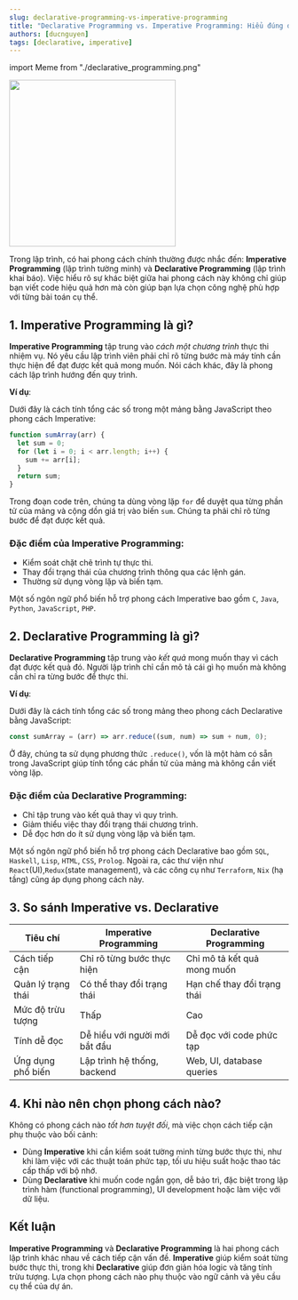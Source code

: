 ```yaml
---
slug: declarative-programming-vs-imperative-programming
title: "Declarative Programming vs. Imperative Programming: Hiểu đúng để viết code tốt hơn"
authors: [ducnguyen]
tags: [declarative, imperative]
---
```


import Meme from "./declarative_programming.png"

<div style={{textAlign: 'center'}}>
  <img src={Meme} height="300"/>
</div>

Trong lập trình, có hai phong cách chính thường được nhắc đến: **Imperative Programming** (lập trình tường minh) và **Declarative Programming** (lập trình khai báo). Việc hiểu rõ sự khác biệt giữa hai phong cách này không chỉ giúp bạn viết code hiệu quả hơn mà còn giúp bạn lựa chọn công nghệ phù hợp với từng bài toán cụ thể.

<!-- truncate -->

## 1. Imperative Programming là gì?

**Imperative Programming** tập trung vào _cách một chương trình_ thực thi nhiệm vụ. Nó yêu cầu lập trình viên phải chỉ rõ từng bước mà máy tính cần thực hiện để đạt được kết quả mong muốn. Nói cách khác, đây là phong cách lập trình hướng đến quy trình.

**Ví dụ**:

Dưới đây là cách tính tổng các số trong một mảng bằng JavaScript theo phong cách Imperative:

```js
function sumArray(arr) {
  let sum = 0;
  for (let i = 0; i < arr.length; i++) {
    sum += arr[i];
  }
  return sum;
}
```

Trong đoạn code trên, chúng ta dùng vòng lặp `for` để duyệt qua từng phần tử của mảng và cộng dồn giá trị vào biến `sum`. Chúng ta phải chỉ rõ từng bước để đạt được kết quả.

### Đặc điểm của Imperative Programming:

- Kiểm soát chặt chẽ trình tự thực thi.
- Thay đổi trạng thái của chương trình thông qua các lệnh gán.
- Thường sử dụng vòng lặp và biến tạm.

Một số ngôn ngữ phổ biến hỗ trợ phong cách Imperative bao gồm `C`, `Java`, `Python`, `JavaScript`, `PHP`.

## 2. Declarative Programming là gì?

**Declarative Programming** tập trung vào _kết quả_ mong muốn thay vì cách đạt được kết quả đó. Người lập trình chỉ cần mô tả cái gì họ muốn mà không cần chỉ ra từng bước để thực thi.

**Ví dụ**:

Dưới đây là cách tính tổng các số trong mảng theo phong cách Declarative bằng JavaScript:

```js
const sumArray = (arr) => arr.reduce((sum, num) => sum + num, 0);
```

Ở đây, chúng ta sử dụng phương thức `.reduce()`, vốn là một hàm có sẵn trong JavaScript giúp tính tổng các phần tử của mảng mà không cần viết vòng lặp.

### Đặc điểm của Declarative Programming:

- Chỉ tập trung vào kết quả thay vì quy trình.
- Giảm thiểu việc thay đổi trạng thái chương trình.
- Dễ đọc hơn do ít sử dụng vòng lặp và biến tạm.

Một số ngôn ngữ phổ biến hỗ trợ phong cách Declarative bao gồm `SQL`, `Haskell`, `Lisp`, `HTML`, `CSS`, `Prolog`. Ngoài ra, các thư viện như `React`(UI),`Redux`(state management), và các công cụ như `Terraform`, `Nix` (hạ tầng) cũng áp dụng phong cách này.

## 3. So sánh Imperative vs. Declarative

| Tiêu chí           | Imperative Programming        | Declarative Programming     |
| ------------------ | ----------------------------- | --------------------------- |
| Cách tiếp cận      | Chỉ rõ từng bước thực hiện    | Chỉ mô tả kết quả mong muốn |
| Quản lý trạng thái | Có thể thay đổi trạng thái    | Hạn chế thay đổi trạng thái |
| Mức độ trừu tượng  | Thấp                          | Cao                         |
| Tính dễ đọc        | Dễ hiểu với người mới bắt đầu | Dễ đọc với code phức tạp    |
| Ứng dụng phổ biến  | Lập trình hệ thống, backend   | Web, UI, database queries   |

## 4. Khi nào nên chọn phong cách nào?

Không có phong cách nào _tốt hơn tuyệt đối_, mà việc chọn cách tiếp cận phụ thuộc vào bối cảnh:

- Dùng **Imperative** khi cần kiểm soát tường minh từng bước thực thi, như khi làm việc với các thuật toán phức tạp, tối ưu hiệu suất hoặc thao tác cấp thấp với bộ nhớ.
- Dùng **Declarative** khi muốn code ngắn gọn, dễ bảo trì, đặc biệt trong lập trình hàm (functional programming), UI development hoặc làm việc với dữ liệu.

## Kết luận

**Imperative Programming** và **Declarative Programming** là hai phong cách lập trình khác nhau về cách tiếp cận vấn đề. **Imperative** giúp kiểm soát từng bước thực thi, trong khi **Declarative** giúp đơn giản hóa logic và tăng tính trừu tượng. Lựa chọn phong cách nào phụ thuộc vào ngữ cảnh và yêu cầu cụ thể của dự án.
